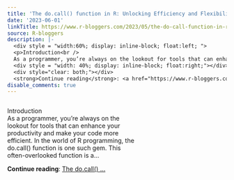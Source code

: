 ```yaml
---
title: 'The do.call() function in R: Unlocking Efficiency and Flexibility'
date: '2023-06-01'
linkTitle: https://www.r-bloggers.com/2023/05/the-do-call-function-in-r-unlocking-efficiency-and-flexibility/
source: R-bloggers
description: |-
  <div style = "width:60%; display: inline-block; float:left; ">
  <p>Introduction<br />
  As a programmer, you’re always on the lookout for tools that can enhance your productivity and make your code more efficient. In the world of R programming, the do.call() function is one such gem. This often-overlooked function is a...</p></div>
  <div style = "width: 40%; display: inline-block; float:right;"></div>
  <div style="clear: both;"></div>
  <strong>Continue reading</strong>: <a href="https://www.r-bloggers.com/2023/05/the-do-call-function-in-r-unlocking-efficiency-and-flexibility/">The do.call() ...
disable_comments: true
---
```

<div style = "width:60%; display: inline-block; float:left; ">
<p>Introduction<br />
As a programmer, you’re always on the lookout for tools that can enhance your productivity and make your code more efficient. In the world of R programming, the do.call() function is one such gem. This often-overlooked function is a...</p></div>
<div style = "width: 40%; display: inline-block; float:right;"></div>
<div style="clear: both;"></div>
<strong>Continue reading</strong>: <a href="https://www.r-bloggers.com/2023/05/the-do-call-function-in-r-unlocking-efficiency-and-flexibility/">The do.call() ...